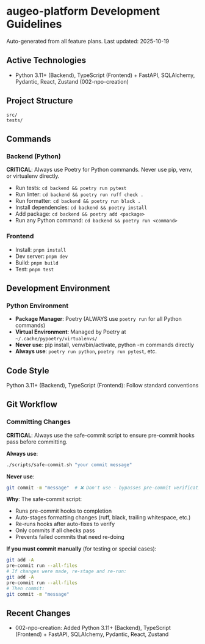 # augeo-platform Development Guidelines

Auto-generated from all feature plans. Last updated: 2025-10-19

## Active Technologies
- Python 3.11+ (Backend), TypeScript (Frontend) + FastAPI, SQLAlchemy, Pydantic, React, Zustand (002-npo-creation)

## Project Structure
```
src/
tests/
```

## Commands

### Backend (Python)
**CRITICAL**: Always use Poetry for Python commands. Never use pip, venv, or virtualenv directly.

- Run tests: `cd backend && poetry run pytest`
- Run linter: `cd backend && poetry run ruff check .`
- Run formatter: `cd backend && poetry run black .`
- Install dependencies: `cd backend && poetry install`
- Add package: `cd backend && poetry add <package>`
- Run any Python command: `cd backend && poetry run <command>`

### Frontend
- Install: `pnpm install`
- Dev server: `pnpm dev`
- Build: `pnpm build`
- Test: `pnpm test`

## Development Environment

### Python Environment
- **Package Manager**: Poetry (ALWAYS use `poetry run` for all Python commands)
- **Virtual Environment**: Managed by Poetry at `~/.cache/pypoetry/virtualenvs/`
- **Never use**: pip install, venv/bin/activate, python -m commands directly
- **Always use**: `poetry run python`, `poetry run pytest`, etc.

## Code Style
Python 3.11+ (Backend), TypeScript (Frontend): Follow standard conventions

## Git Workflow

### Committing Changes
**CRITICAL**: Always use the safe-commit script to ensure pre-commit hooks pass before committing.

**Always use**:
```bash
./scripts/safe-commit.sh "your commit message"
```

**Never use**:
```bash
git commit -m "message"  # ❌ Don't use - bypasses pre-commit verification
```

**Why**: The safe-commit script:
- Runs pre-commit hooks to completion
- Auto-stages formatting changes (ruff, black, trailing whitespace, etc.)
- Re-runs hooks after auto-fixes to verify
- Only commits if all checks pass
- Prevents failed commits that need re-doing

**If you must commit manually** (for testing or special cases):
```bash
git add -A
pre-commit run --all-files
# If changes were made, re-stage and re-run:
git add -A
pre-commit run --all-files
# Then commit:
git commit -m "message"
```

## Recent Changes
- 002-npo-creation: Added Python 3.11+ (Backend), TypeScript (Frontend) + FastAPI, SQLAlchemy, Pydantic, React, Zustand

<!-- MANUAL ADDITIONS START -->
<!-- MANUAL ADDITIONS END -->

